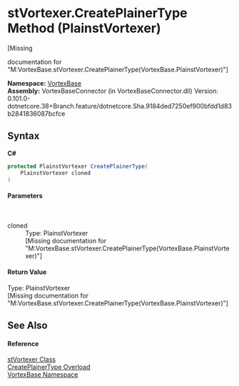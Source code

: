 # stVortexer.CreatePlainerType Method (PlainstVortexer)
 

\[Missing <summary> documentation for "M:VortexBase.stVortexer.CreatePlainerType(VortexBase.PlainstVortexer)"\]

**Namespace:**&nbsp;<a href="N_VortexBase.md">VortexBase</a><br />**Assembly:**&nbsp;VortexBaseConnector (in VortexBaseConnector.dll) Version: 0.101.0-dotnetcore.38+Branch.feature/dotnetcore.Sha.9184ded7250ef900bfdd1d83b2841836087bcfce

## Syntax

**C#**<br />
``` C#
protected PlainstVortexer CreatePlainerType(
	PlainstVortexer cloned
)
```


#### Parameters
&nbsp;<dl><dt>cloned</dt><dd>Type: PlainstVortexer<br />\[Missing <param name="cloned"/> documentation for "M:VortexBase.stVortexer.CreatePlainerType(VortexBase.PlainstVortexer)"\]</dd></dl>

#### Return Value
Type: PlainstVortexer<br />\[Missing <returns> documentation for "M:VortexBase.stVortexer.CreatePlainerType(VortexBase.PlainstVortexer)"\]

## See Also


#### Reference
<a href="T_VortexBase_stVortexer.md">stVortexer Class</a><br /><a href="Overload_VortexBase_stVortexer_CreatePlainerType.md">CreatePlainerType Overload</a><br /><a href="N_VortexBase.md">VortexBase Namespace</a><br />
